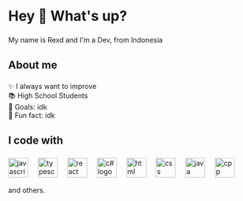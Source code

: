 <h1 align="left">Hey 👋 What's up?</h1>

###

<p align="left">My name is Rexd and I'm a Dev, from Indonesia</p>

###

<h2 align="left">About me</h2>

###

<p align="left">✨ I always want to improve<br>📚 High School Students<br>🎯 Goals: idk<br>🎲 Fun fact: idk</p>

###

<h2 align="left">I code with</h2>

###

<div align="left">
  <img src="https://cdn.jsdelivr.net/gh/devicons/devicon/icons/javascript/javascript-original.svg" height="40" alt="javascript logo"  />
  <img width="12" />
  <img src="https://cdn.jsdelivr.net/gh/devicons/devicon/icons/typescript/typescript-original.svg" height="40" alt="typescript logo"  />
  <img width="12" />
  <img src="https://cdn.jsdelivr.net/gh/devicons/devicon/icons/react/react-original.svg" height="40" alt="react logo"  />
  <img width="12" />
  <img src="https://icon.icepanel.io/Technology/svg/C%23-%28CSharp%29.svg" height="40" alt="c# logo"  />
  <img width="12" />
  <img src="https://icon.icepanel.io/Technology/svg/HTML5.svg" height="40" alt="html logo"  />
  <img width="12" />
  <img src="https://icon.icepanel.io/Technology/svg/CSS3.svg" height="40" alt="css logo"  />
  <img width="12" />
  <img src="https://icon.icepanel.io/Technology/svg/Java.svg" height="40" alt="java logo"  />
  <img width="12" />
  <img src="https://icon.icepanel.io/Technology/svg/C%2B%2B-%28CPlusPlus%29.svg" height="40" alt="cpp logo"  />
  <p>and others.</p>
</div>

###
